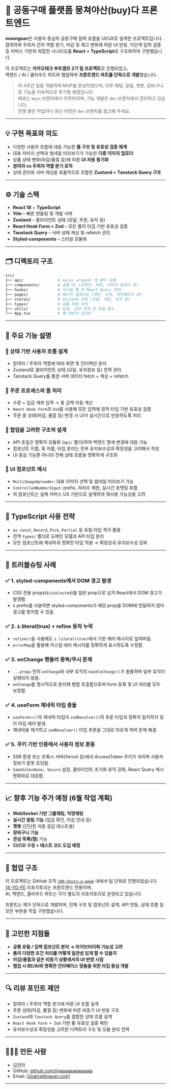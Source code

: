 # 🛒 공동구매 플랫폼 뭉쳐야산(buy)다 프론트엔드

**moongsan**은 사용자 중심의 공동구매 참여 흐름을 UI/UX로 설계한 프로젝트입니다.  
참여자와 주최자 간의 역할 분기, 마감 및 재고 변화에 따른 UI 반응, 다단계 입력 검증 등 커머스 기반의 복잡한 시나리오를 **React + TypeScript**로 구조화하여 구현했습니다.

이 프로젝트는 **카카오테크 부트캠프 2기 팀 프로젝트**로 진행되었고,  
백엔드 / AI / 클라우드 파트와 협업하며 **프론트엔드 파트를 단독으로 개발**했습니다.

> 약 4주간 집중 개발하여 MVP를 완성하였으며, 이후 채팅, 알림, 챗봇, 장바구니 등 기능을 지속적으로 추가할 예정입니다.  
> 배포는 `main` 브랜치에서 이루어지며, 기능 개발은 `dev` 브랜치에서 관리하고 있습니다.  
> 진행 중인 작업이나 최신 커밋은 `dev` 브랜치를 참고해 주세요.

---

## 💡 구현 목표와 의도

- 다양한 사용자 흐름에 대응 가능한 **폼 구조 및 유효성 검증 체계**
- 대표 이미지 선택과 썸네일 미리보기가 가능한 **다중 이미지 업로더**
- 상품 상태 변화(마감/품절 등)에 따른 **UI 자동 동기화**
- **참여자 vs 주최자 역할 분기 로직**
- 상태 관리와 서버 캐싱을 효율적으로 조합한 **Zustand + Tanstack Query 구조**

---

## ⚙️ 기술 스택

- **React 18** + **TypeScript**
- **Vite** – 빠른 번들링 및 개발 서버
- **Zustand** – 클라이언트 상태 (모달, 주문, 유저 등)
- **React Hook Form + Zod** – 모든 폼의 타입 기반 유효성 검증
- **Tanstack Query** – 서버 상태 캐싱 및 refetch 관리
- **Styled-components** – 스타일 모듈화

---

## 🗂 디렉토리 구조

```bash
src/
├── api/               # axios wrapper 및 API 모듈
├── components/        # 공통 UI (입력창, 버튼, 이미지 업로더 등)
├── hooks/             # 커스텀 훅 및 React Query 정의
├── pages/             # 페이지 컴포넌트 (메인, 상세, 마이페이지 등)
├── stores/            # Zustand 상태 (모달, 주문, 유저 등)
├── types/             # 공통 타입 정의
├── utils/             # 날짜, 금액 포맷 등 유틸 함수
└── App.tsx            # 앱 엔트리 포인트
```

---

## 🧩 주요 기능 설명

### 📌 상태 기반 사용자 흐름 설계

- 참여자 / 주최자 역할에 따라 화면 및 인터랙션 분리
- Zustand로 클라이언트 상태 (모달, 유저정보 등) 전역 관리
- Tanstack Query를 통한 서버 데이터 fetch + 캐싱 + refetch

### 📌 주문 프로세스와 폼 처리

- 수량 + 입금 계좌 입력 → 총 금액 자동 계산
- `React Hook Form`과 `Zod`를 사용해 모든 입력에 정적 타입 기반 유효성 검증
- 주문 중 상태(마감, 품절 등) 변경 시 UI가 실시간으로 반응하도록 처리

### 📌 협업을 고려한 구조적 설계

- API 호출은 명확히 모듈화 (`api/` 폴더)하여 백엔드 명세 변경에 대응 가능
- 컴포넌트 이름, 훅 이름, 타입 분리는 전부 유지보수성과 확장성을 고려해서 작성
- UI 중심 기능뿐 아니라 전체 상태 흐름을 명확하게 구조화

### 🧩 UI 컴포넌트 예시

- `MultiImageUploader`: 대표 이미지 선택 및 썸네일 미리보기 가능
- `ControlledNumberInput`: prefix, 자리수 제한, 실시간 포맷팅 포함
- 위 컴포넌트는 실제 커머스 UX 기반으로 설계하여 재사용 가능성을 고려

---

## 🧠 TypeScript 사용 전략

- `as const`, `Record`, `Pick`, `Partial` 등 유틸 타입 적극 활용
- 전역 `types/` 폴더로 도메인 모델과 API 타입 분리
- 모든 컴포넌트에 제네릭과 명확한 타입 적용 → 확장성과 유지보수성 강화

---

## 🐞 트러블슈팅 사례

### ✅ 1. styled-components에서 DOM 경고 발생
- CSS 전용 props(`$isSelected`)를 일반 prop으로 넘겨 React에서 DOM 경고가 발생함.
- `$` prefix를 사용하면 styled-components가 해당 prop을 DOM에 전달하지 않아 경고를 방지할 수 있음.

### ✅ 2. z.literal(true) + refine 동작 누락
- `refine()`을 사용해도 `z.literal(true)`에서 기본 에러 메시지로 덮여버림.
- `errorMap`을 활용해 커스텀 에러 메시지를 정확하게 표시하도록 수정함.

### ✅ 3. onChange 핸들러 중복/무시 문제
- `...props` 안의 `onChange`와 내부 로직의 `handleChange()`가 충돌하며 일부 로직이 실행되지 않음.
- `onChange`를 명시적으로 분리해 병합 호출함으로써 form 등록 및 UI 처리를 모두 보장함.

### ✅ 4. useForm 제네릭 타입 충돌
- `useForm<>()`의 제네릭 타입이 `zodResolver()`의 추론 타입과 정확히 일치하지 않아 타입 에러 발생.
- 제네릭을 제거하고 `zodResolver()` 타입 추론을 그대로 따르게 하여 문제 해결.

### ✅ 5. 쿠키 기반 인증에서 사용자 정보 혼동
- SSR 환경 또는 프록시 서버(Vercel 등)에서 AccessToken 쿠키가 섞이며 사용자 정보가 잘못 로딩됨.
- `SameSite=None; Secure` 설정, 클라이언트 초기화 로직 강화, React Query 캐시 명확화로 대응함.

---

## 📈 향후 기능 추가 예정 (6월 작업 계획)

- **WebSocket 기반 그룹채팅, 익명채팅**
- **실시간 알림 기능** (입금 확인, 마감 안내 등)
- **챗봇** (간단한 자동 응답 테스트용)
- **장바구니 기능**
- **관심 목록(찜)** 기능
- **CI/CD 구성 + 테스트 코드 도입 예정**

---

## 🤝 협업 구조

이 프로젝트는 GitHub 조직 [`100-hours-a-week`](https://github.com/100-hours-a-week) 내에서 팀 단위로 진행되었습니다.  
[14-YG-FE](https://github.com/100-hours-a-week/14-YG-FE) 리포지토리는 프론트엔드 전용이며,  
AI, 백엔드, 클라우드 파트는 각각 별도의 리포지토리로 운영되고 있습니다.

프론트는 제가 단독으로 개발하며, 전체 구조 및 컴포넌트 설계, API 연동, 상태 흐름 등 모든 부분을 직접 구현했습니다.

---

## 🧪 고민한 지점들

- **공통 유틸 / 입력 컴포넌트 분리 → 라이브러리화 가능성 고려**
- **폼의 다양한 조건 처리를 어떻게 일관성 있게 할 수 있을지**
- **마감/품절과 같은 비동기 상황에서의 UI 반영 시점**
- **협업 시 BE/AI와 명확한 인터페이스 맞춤을 위한 타입 중심 개발**

---

## 🔍 리뷰 포인트 제안

- 참여자 / 주최자 역할 분기에 따른 UI 흐름 설계
- 주문 상태(마감, 품절 등) 변화에 따른 비동기 UI 반응 구조
- `Zustand`와 `Tanstack Query`를 결합한 상태 흐름 설계
- `React Hook Form + Zod` 기반 폼 유효성 검증 패턴
- 유지보수성과 확장성을 고려한 디렉토리 구조 및 모듈 분리 전략

---

## 👩🏻‍💻 만든 사람

- 김진아  
- GitHub: [github.com/jinaaaaaaaaaaaaa](https://github.com/jinaaaaaaaaaaaaa)  
- Email: [jinatye@naver.com]

---

